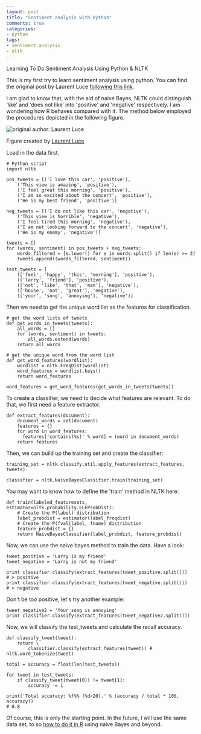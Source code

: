 ```yaml
---
layout: post
title: "Sentiment analysis with Python"
comments: true
categories:
- python
tags:
- sentiment analysis
- nltk
---
```


Learning To Do Sentiment Analysis Using Python & NLTK

This is my first try to learn sentiment analysis using python. You can find the original post by Laurent Luce [following this link](http://www.laurentluce.com/posts/twitter-sentiment-analysis-using-python-and-nltk/).

I am glad to know that, with the aid of naive Bayes, NLTK could distinguish ‘like’ and ‘does not like’ into 'positive' and 'negative' respectively. I am wondering how R behaves compared with it. The method below employed the procedures depicted in the following figure.

![original author: Laurent Luce](http://weblab.com.cityu.edu.hk/blog/chengjun/files/2012/03/overview-of-sentiment-analysis-using-nltk.png)

Figure created by [Laurent Luce](http://www.laurentluce.com/posts/twitter-sentiment-analysis-using-python-and-nltk/)

Load in the data first.

	# Python script
	import nltk

	pos_tweets = [('I love this car', 'positive'),
		('This view is amazing', 'positive'),
		('I feel great this morning', 'positive'),
		('I am so excited about the concert', 'positive'),
		('He is my best friend', 'positive')]

	neg_tweets = [('I do not like this car', 'negative'),
		('This view is horrible', 'negative'),
		('I feel tired this morning', 'negative'),
		('I am not looking forward to the concert', 'negative'),
		('He is my enemy', 'negative')]

	tweets = []
	for (words, sentiment) in pos_tweets + neg_tweets:
		words_filtered = [e.lower() for e in words.split() if len(e) >= 3]
		tweets.append((words_filtered, sentiment))

	test_tweets = [
		(['feel', 'happy', 'this', 'morning'], 'positive'),
		(['larry', 'friend'], 'positive'),
		(['not', 'like', 'that', 'man'], 'negative'),
		(['house', 'not', 'great'], 'negative'),
		(['your', 'song', 'annoying'], 'negative')]

Then we need to get the unique word list as the features for classification.

	# get the word lists of tweets
	def get_words_in_tweets(tweets):
		all_words = []
		for (words, sentiment) in tweets:
			all_words.extend(words)
		return all_words

	# get the unique word from the word list
	def get_word_features(wordlist):
		wordlist = nltk.FreqDist(wordlist)
		word_features = wordlist.keys()
		return word_features

	word_features = get_word_features(get_words_in_tweets(tweets))


To create a classifier, we need to decide what features are relevant. To do that, we first need a feature extractor.

	def extract_features(document):
	    document_words = set(document)
	    features = {}
	    for word in word_features:
	      features['contains(%s)' % word] = (word in document_words)
	    return features

Then, we can build up the training set and create the classifier:

	training_set = nltk.classify.util.apply_features(extract_features, tweets)

	classifier = nltk.NaiveBayesClassifier.train(training_set)

You may want to know how to define the 'train' method in NLTK here:

	def train(labeled_featuresets, estimator=nltk.probability.ELEProbDist):
	    # Create the P(label) distribution
	    label_probdist = estimator(label_freqdist)
	    # Create the P(fval|label, fname) distribution
	    feature_probdist = {}
	    return NaiveBayesClassifier(label_probdist, feature_probdist)

Now, we can use the naive bayes method to train the data. Have a look:

	tweet_positive = 'Larry is my friend'
	tweet_negative = 'Larry is not my friend'

	print classifier.classify(extract_features(tweet_positive.split()))
	# > positive
	print classifier.classify(extract_features(tweet_negative.split()))
	# > negative

Don't be too positive, let's try another example:

	tweet_negative2 = 'Your song is annoying'
	print classifier.classify(extract_features(tweet_negative2.split()))

Now, we will classify the test_tweets and calculate the recall accuracy.

	def classify_tweet(tweet):
	    return \
	        classifier.classify(extract_features(tweet)) # nltk.word_tokenize(tweet)

	total = accuracy = float(len(test_tweets))

	for tweet in test_tweets:
	    if classify_tweet(tweet[0]) != tweet[1]:
	        accuracy -= 1

	print('Total accuracy: %f%% (%d/20).' % (accuracy / total * 100, accuracy))
    # 0.8

Of course, this is only the starting point. In the future, I will use the same data set, to so [how to do it in R](http://chengjun.github.io/en/2014/04/sentiment-analysis-with-machine-learning-in-R/) using naive Bayes and beyond.
